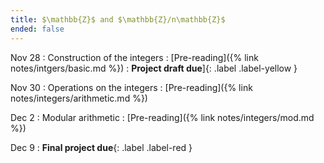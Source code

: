 ```yaml
---
title: $\mathbb{Z}$ and $\mathbb{Z}/n\mathbb{Z}$ 
ended: false
---
```


Nov 28 
: Construction of the integers
  : [Pre-reading]({% link notes/intgers/basic.md %})
: **Project draft due**]{: .label .label-yellow }

Nov 30 
: Operations on the integers
  : [Pre-reading]({% link notes/integers/arithmetic.md %})

Dec 2 
: Modular arithmetic
  : [Pre-reading]({% link notes/integers/mod.md %})

Dec 9 
: **Final project due**{: .label .label-red }
